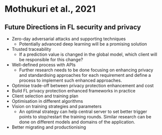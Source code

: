 # Mothukuri et al., 2021

## Future Directions in FL security and privacy

* Zero-day adversarial attacks and supporting techniques
  * Potentially advanced deep learning will be a promising solution
* Trusted traceability
  * If a prediction value is changed in the global model, which client will be responsible for this change?
* Well-defined process with APIs
  * Further research needs to be done focusing on enhancing privacy and standardising approaches for each requirement and define a process to implement such enhanced approaches.
* Optimise trade-off between privacy protection enhancement and cost
* Build FL privacy protection enhanced frameworks in practice 
* Client selection and training plan
* Optimisation in different algorithms
* Vision on training strategies and parameters
  * An optimal strategy can help central server to set better trigger points to stop/restart the training rounds. Similar research can be done on different models and domains of the application.
* Better migrating and productionising

